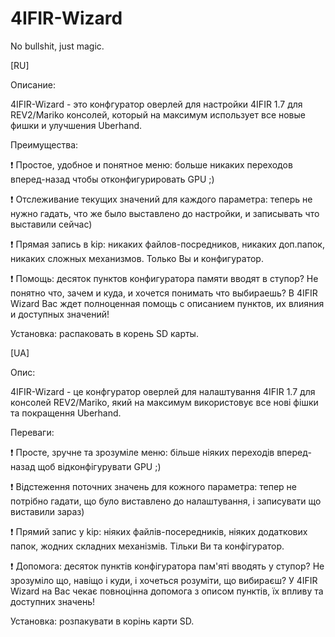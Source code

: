 # 4IFIR-Wizard

No bullshit, just magic.

[RU]

Описание:

4IFIR-Wizard - это конфгуратор оверлей для настройки 4IFIR 1.7 для REV2/Mariko консолей, который на максимум использует все новые фишки и улучшения Uberhand.

Преимущества:

❗️ Простое, удобное и понятное меню: больше никаких переходов вперед-назад чтобы отконфигурировать GPU ;)

❗️ Отслеживание текущих значений для каждого параметра: теперь не нужно гадать, что же было выставлено до настройки, и записывать что выставили сейчас)

❗️ Прямая запись в kip: никаких файлов-посредников, никаких доп.папок, никаких сложных механизмов. Только Вы и конфигуратор.

❗️ Помощь: десяток пунктов конфигуратора памяти вводят в ступор? Не понятно что, зачем и куда, и хочется понимать что выбираешь? В 4IFIR Wizard Вас ждет полноценная помощь с описанием пунктов, их влияния и доступных значений!

Установка: распаковать в корень SD карты.

[UA]

Опис:

4IFIR-Wizard - це конфгуратор оверлей для налаштування 4IFIR 1.7 для консолей REV2/Mariko, який на максимум використовує все нові фішки та покращення Uberhand.

Переваги:

❗️ Просте, зручне та зрозуміле меню: більше ніяких переходів вперед-назад щоб відконфігурувати GPU ;)

❗️ Відстеження поточних значень для кожного параметра: тепер не потрібно гадати, що було виставлено до налаштування, і записувати що виставили зараз)

❗️ Прямий запис у kip: ніяких файлів-посередників, ніяких додаткових папок, жодних складних механізмів. Тільки Ви та конфігуратор.

❗️ Допомога: десяток пунктів конфігуратора пам'яті вводять у ступор? Не зрозуміло що, навіщо і куди, і хочеться розуміти, що вибираєш? У 4IFIR Wizard на Вас чекає повноцінна допомога з описом пунктів, їх впливу та доступних значень!

Установка: розпакувати в корінь карти SD.
